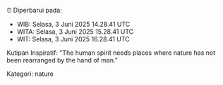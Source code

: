 ⏰ Diperbarui pada:
- WIB: Selasa, 3 Juni 2025 14.28.41 UTC
- WITA: Selasa, 3 Juni 2025 15.28.41 UTC
- WIT: Selasa, 3 Juni 2025 16.28.41 UTC

Kutipan Inspiratif:
"The human spirit needs places where nature has not been rearranged by the hand of man."


Kategori: nature

